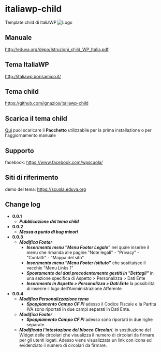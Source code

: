 # italiawp-child
Template child di ItaliaWP
![Logo](http://eduva.org/depo/LogoTemplateScuolaEsteso.png)
## Manuale
http://eduva.org/depo/Istruzioni_child_WP_Italia.pdf
## Tema ItaliaWP
http://italiawp.borisamico.it/
## Tema child
https://github.com/ignazios/italiawp-child
## Scarica il tema child
[Qui](https://raw.githubusercontent.com/ignazios/italiawp-child/master/italiawp-child.zip) puoi scaricare il **Pacchetto** utilizzabile per la prima installazione o per l'aggiornamento manuale
## Supporto
facebook: https://www.facebook.com/wpscuola/
## Siti di riferimento
demo del tema: https://scuola.eduva.org
## Change log
- **0.0.1**
  - ***Pubblicazione del tema child***
- **0.0.2** 
  - ***Messa a punto di bug minori***
- **0.0.3** 
  - ***Modifica Footer***
    - ***Inserimento menu "Menu Footer Legale"*** nel quale inserire il menu che rimanda alle pagine "Note legali" - "Privacy" - "Contatti" - "Mappa del sito"
    - ***Inserimento menu "Menu Footer Istituto"*** che sostituisce il vecchio "Menu Links 1"
    - ***Spostamento dei dati precedentemente gestiti in "Dettagli"*** in una sezione specifica di Aspetto > Personalizza > Dati Ente
    - ***Inserimento in Aspetto > Personalizza > Dati Ente*** la possibilità di inserire il logo dell'Amministrazione Afferente
- **0.0.4** 
  - ***Modifica Personalizzazione tema***
    - ***Spoppiamento Campo CF PI*** adesso il Codice Fiscale e la Partita IVA sono riportati in due campi separati in Dati Ente.
  - ***Modifica Footer***
    - ***Spoppiamento Campo CF PI*** adesso sono riportati in due righe separate.
  - ***Modificata l'intestazione del blocco Circolari***, in sostituzione del Widget delle circolari che visualizza il numero di circolari da firmare per gli utenti logati. Adesso viene visualizzata un link con icona ed evidenziato il numero di circolari da firmare.